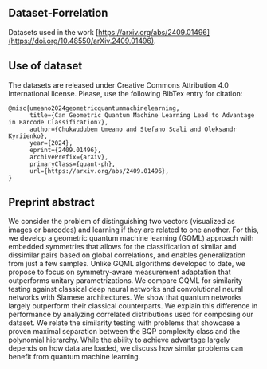## Dataset-Forrelation
Datasets used in the work [https://arxiv.org/abs/2409.01496](https://doi.org/10.48550/arXiv.2409.01496).

## Use of dataset
The datasets are released under Creative Commons Attribution 4.0 International license. Please, use the following BibTex entry for citation:
```
@misc{umeano2024geometricquantummachinelearning,
      title={Can Geometric Quantum Machine Learning Lead to Advantage in Barcode Classification?}, 
      author={Chukwudubem Umeano and Stefano Scali and Oleksandr Kyriienko},
      year={2024},
      eprint={2409.01496},
      archivePrefix={arXiv},
      primaryClass={quant-ph},
      url={https://arxiv.org/abs/2409.01496}, 
}
```

## Preprint abstract
We consider the problem of distinguishing two vectors (visualized as images or barcodes) and learning if they are related to one another. For this, we develop a geometric quantum machine learning (GQML) approach with embedded symmetries that allows for the classification of similar and dissimilar pairs based on global correlations, and enables generalization from just a few samples. Unlike GQML algorithms developed to date, we propose to focus on symmetry-aware measurement adaptation that outperforms unitary parametrizations. We compare GQML for similarity testing against classical deep neural networks and convolutional neural networks with Siamese architectures. We show that quantum networks largely outperform their classical counterparts. We explain this difference in performance by analyzing correlated distributions used for composing our dataset. We relate the similarity testing with problems that showcase a proven maximal separation between the BQP complexity class and the polynomial hierarchy. While the ability to achieve advantage largely depends on how data are loaded, we discuss how similar problems can benefit from quantum machine learning.
